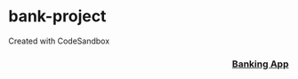 # bank-project
Created with CodeSandbox<br/>
<h3><a href="https://thebankingapp.herokuapp.com/" type="buttom" style="float: right;" class="btn btn-warning">Banking App</a><h3>


